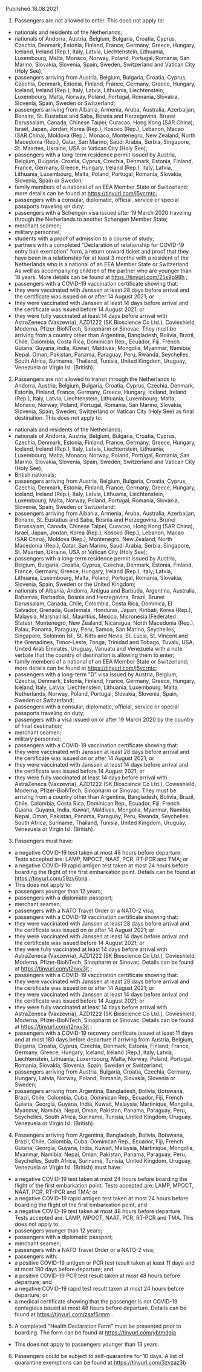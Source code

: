 Published 18.08.2021
1. Passengers are not allowed to enter.
This does not apply to:
- nationals and residents of the Netherlands;
- nationals of Andorra, Austria, Belgium, Bulgaria, Croatia, Cyprus, Czechia, Denmark, Estonia, Finland, France, Germany, Greece, Hungary, Iceland, Ireland (Rep.), Italy, Latvia, Liechtenstein, Lithuania, Luxembourg, Malta, Monaco, Norway, Poland, Portugal, Romania, San Marino, Slovakia, Slovenia, Spain, Sweden, Switzerland and Vatican City (Holy See);
- passengers arriving from Austria, Belgium, Bulgaria, Croatia, Cyprus, Czechia, Denmark, Estonia, Finland, France, Germany, Greece, Hungary, Iceland, Ireland (Rep.), Italy, Latvia, Lithuania, Liechtenstein, Luxembourg, Malta, Norway, Poland, Portugal, Romania, Slovakia, Slovenia, Spain, Sweden or Switzerland;
- passengers arriving from Albania, Armenia, Aruba, Australia, Azerbaijan, Bonaire, St. Eustatius and Saba, Bosnia and Herzegovina, Brunei Darussalam, Canada, Chinese Taipei, Curacao, Hong Kong (SAR China), Israel, Japan, Jordan, Korea (Rep.), Kosovo (Rep.), Lebanon, Macao (SAR China), Moldova (Rep.), Monaco, Montenegro, New Zealand, North Macedonia (Rep.), Qatar, San Marino, Saudi Arabia, Serbia, Singapore, St. Maarten, Ukraine, USA or Vatican City (Holy See);
- passengers with a long-term residence permit issued by Austria, Belgium, Bulgaria, Croatia, Cyprus, Czechia, Denmark, Estonia, Finland, France, Germany, Greece, Hungary, Ireland (Rep.), Italy, Latvia, Lithuania, Luxembourg, Malta, Poland, Portugal, Romania, Slovakia, Slovenia, Spain or Sweden;
- family members of a national of an EEA Member State or Switzerland; more details can be found at <a href="https://tinyurl.com/j5ycrntc">https://tinyurl.com/j5ycrntc</a>;
- passengers with a consular, diplomatic, official, service or special passports traveling on duty;
- passengers with a Schengen visa issued after 19 March 2020 traveling through the Netherlands to another Schengen Member State;
- merchant seamen;
- military personnel;
- students with a proof of admission to a course of study;
- partners with a completed "Declaration of relationship for COVID-19 entry ban exemption" form, a return onward ticket and proof that they have been in a relationship for at least 3 months with a resident of the Netherlands who is a national of an EEA Member State or Switzerland. As well as accompanying children of the partner who are younger than 18 years. More details can be found at <a href="https://tinyurl.com/25s9p98h">https://tinyurl.com/25s9p98h</a> ;
- passengers with a COVID-19 vaccination certificate showing that:
- they were vaccinated with Janssen at least 28 days before arrival and the certificate was issued on or after 14 August 2021; or
- they were vaccinated with Janssen at least 14 days before arrival and the certificate was issued before 14 August 2021; or
- they were fully vaccinated at least 14 days before arrival with AstraZeneca (Vaxzevria), AZD1222 (SK Bioscience Co Ltd.), Covieshield, Moderna, Pfizer-BioNTech, Sinopharm or Sinovac.
They must be arriving from a country other than Argentina, Bangladesh, Bolivia, Brazil, Chile, Colombia, Costa Rica, Dominican Rep., Ecuador, Fiji, French Guiana, Guyana, India, Kuwait, Maldives, Mongolia, Myanmar, Namibia, Nepal, Oman, Pakistan, Panama, Paraguay, Peru, Rwanda, Seychelles, South Africa, Suriname, Thailand, Tunisia, United Kingdom, Uruguay, Venezuela or Virgin Isl. (British).
2. Passengers are not allowed to transit through the Netherlands to Andorra, Austria, Belgium, Bulgaria, Croatia, Cyprus, Czechia, Denmark, Estonia, Finland, France, Germany, Greece, Hungary, Iceland, Ireland (Rep.), Italy, Latvia, Liechtenstein, Lithuania, Luxembourg, Malta, Monaco, Norway, Poland, Portugal, Romania, San Marino, Slovakia, Slovenia, Spain, Sweden, Switzerland or Vatican City (Holy See) as final destination.
This does not apply to:
- nationals and residents of the Netherlands;
- nationals of Andorra, Austria, Belgium, Bulgaria, Croatia, Cyprus, Czechia, Denmark, Estonia, Finland, France, Germany, Greece, Hungary, Iceland, Ireland (Rep.), Italy, Latvia, Liechtenstein, Lithuania, Luxembourg, Malta, Monaco, Norway, Poland, Portugal, Romania, San Marino, Slovakia, Slovenia, Spain, Sweden, Switzerland and Vatican City (Holy See);
- British nationals;
- passengers arriving from Austria, Belgium, Bulgaria, Croatia, Cyprus, Czechia, Denmark, Estonia, Finland, France, Germany, Greece, Hungary, Iceland, Ireland (Rep.), Italy, Latvia, Lithuania, Liechtenstein, Luxembourg, Malta, Norway, Poland, Portugal, Romania, Slovakia, Slovenia, Spain, Sweden or Switzerland;
- passengers arriving from Albania, Armenia, Aruba, Australia, Azerbaijan, Bonaire, St. Eustatius and Saba, Bosnia and Herzegovina, Brunei Darussalam, Canada, Chinese Taipei, Curacao, Hong Kong (SAR China), Israel, Japan, Jordan, Korea (Rep.), Kosovo (Rep.), Lebanon, Macao (SAR China), Moldova (Rep.), Montenegro, New Zealand, North Macedonia (Rep.), Qatar, San Marino, Saudi Arabia, Serbia, Singapore, St. Maarten, Ukraine, USA or Vatican City (Holy See);
- passengers with a long-term residence permit issued by Austria, Belgium, Bulgaria, Croatia, Cyprus, Czechia, Denmark, Estonia, Finland, France, Germany, Greece, Hungary, Ireland (Rep.), Italy, Latvia, Lithuania, Luxembourg, Malta, Poland, Portugal, Romania, Slovakia, Slovenia, Spain, Sweden or the United Kingdom;
- nationals of Albania, Andorra, Antigua and Barbuda, Argentina, Australia, Bahamas, Barbados, Bosnia and Herzegovina, Brazil, Brunei Darussalam, Canada, Chile, Colombia, Costa Rica, Dominica, El Salvador, Grenada, Guatemala, Honduras, Japan, Kiribati, Korea (Rep.), Malaysia, Marshall Isl., Mauritius, Mexico, Micronesia (Federated States), Montenegro, New Zealand, Nicaragua, North Macedonia (Rep.), Palau, Panama, Paraguay, Peru, Samoa, San Marino, Seychelles, Singapore, Solomon Isl., St. Kitts and Nevis, St. Lucia, St. Vincent and the Grenadines, Timor-Leste, Tonga, Trinidad and Tobago, Tuvalu, USA, United Arab Emirates, Uruguay, Vanuatu and Venezuela with a note verbale that the country of destination is allowing them to enter;
- family members of a national of an EEA Member State or Switzerland; more details can be found at <a href="https://tinyurl.com/j5ycrntc">https://tinyurl.com/j5ycrntc</a>;
- passengers with a long-term "D" visa issued by Austria, Belgium, Czechia, Denmark, Estonia, Finland, France, Germany, Greece, Hungary, Iceland, Italy, Latvia, Liechtenstein, Lithuania, Luxembourg, Malta, Netherlands, Norway, Poland, Portugal, Slovakia, Slovenia, Spain, Sweden or Switzerland;
- passengers with a consular, diplomatic, official, service or special passports traveling on duty;
- passengers with a visa issued on or after 19 March 2020 by the country of final destination;
- merchant seamen;
- military personnel;
- passengers with a COVID-19 vaccination certificate showing that:
- they were vaccinated with Janssen at least 28 days before arrival and the certificate was issued on or after 14 August 2021; or
- they were vaccinated with Janssen at least 14 days before arrival and the certificate was issued before 14 August 2021; or
- they were fully vaccinated at least 14 days before arrival with AstraZeneca (Vaxzevria), AZD1222 (SK Bioscience Co Ltd.), Covieshield, Moderna, Pfizer-BioNTech, Sinopharm or Sinovac.
They must be arriving from a country other than Argentina, Bangladesh, Bolivia, Brazil, Chile, Colombia, Costa Rica, Dominican Rep., Ecuador, Fiji, French Guiana, Guyana, India, Kuwait, Maldives, Mongolia, Myanmar, Namibia, Nepal, Oman, Pakistan, Panama, Paraguay, Peru, Rwanda, Seychelles, South Africa, Suriname, Thailand, Tunisia, United Kingdom, Uruguay, Venezuela or Virgin Isl. (British).
3. Passengers must have:
- a negative COVID-19 test taken at most 48 hours before departure. Tests accepted are: LAMP, MPOCT, NAAT, PCR, RT-PCR and TMA; or
- a negative COVID-19 rapid antigen test taken at most 24 hours before boarding the flight of the first embarkation point.
Details can be found at <a href="https://tinyurl.com/59zy6bna">https://tinyurl.com/59zy6bna</a> .
- This does not apply to:
- passengers younger than 12 years;
- passengers with a diplomatic passport;
- merchant seamen;
- passengers with a NATO Travel Order or a NATO-2 visa;
- passengers with a COVID-19 vaccination certificate showing that:
- they were vaccinated with Janssen at least 28 days before arrival and the certificate was issued on or after 14 August 2021; or
- they were vaccinated with Janssen at least 14 days before arrival and the certificate was issued before 14 August 2021; or
- they were fully vaccinated at least 14 days before arrival with AstraZeneca (Vaxzevria), AZD1222 (SK Bioscience Co Ltd.), Covieshield, Moderna, Pfizer-BioNTech, Sinopharm or Sinovac.
Details can be found at <a href="https://tinyurl.com/t2nxv3jt">https://tinyurl.com/t2nxv3jt</a> ;
- passengers with a COVID-19 vaccination certificate showing that:
- they were vaccinated with Janssen at least 28 days before arrival and the certificate was issued on or after 14 August 2021; or
- they were vaccinated with Janssen at least 14 days before arrival and the certificate was issued before 14 August 2021; or
- they were fully vaccinated at least 14 days before arrival with AstraZeneca (Vaxzevria), AZD1222 (SK Bioscience Co Ltd.), Covieshield, Moderna, Pfizer-BioNTech, Sinopharm or Sinovac.
Details can be found at <a href="https://tinyurl.com/t2nxv3jt">https://tinyurl.com/t2nxv3jt</a> ;
- passengers with a COVID-19 recovery certificate issued at least 11 days and at most 180 days before departure if arriving from Austria, Belgium, Bulgaria, Croatia, Cyprus, Czechia, Denmark, Estonia, Finland, France, Germany, Greece, Hungary, Iceland, Ireland (Rep.), Italy, Latvia, Liechtenstein, Lithuania, Luxembourg, Malta, Norway, Poland, Portugal, Romania, Slovakia, Slovenia, Spain, Sweden or Switzerland;
- passengers arriving from Austria, Bulgaria, Croatia, Czechia, Germany, Hungary, Latvia, Norway, Poland, Romania, Slovakia, Slovenia or Sweden;
- passengers arriving from Argentina, Bangladesh, Bolivia, Botswana, Brazil, Chile, Colombia, Cuba, Dominican Rep., Ecuador, Fiji, French Guiana, Georgia, Guyana, India, Kuwait, Malaysia, Martinique, Mongolia, Myanmar, Namibia, Nepal, Oman, Pakistan, Panama, Paraguay, Peru, Seychelles, South Africa, Suriname, Tunisia, United Kingdom, Uruguay, Venezuela or Virgin Isl. (British).
4. Passengers arriving from Argentina, Bangladesh, Bolivia, Botswana, Brazil, Chile, Colombia, Cuba, Dominican Rep., Ecuador, Fiji, French Guiana, Georgia, Guyana, India, Kuwait, Malaysia, Martinique, Mongolia, Myanmar, Namibia, Nepal, Oman, Pakistan, Panama, Paraguay, Peru, Seychelles, South Africa, Suriname, Tunisia, United Kingdom, Uruguay, Venezuela or Virgin Isl. (British) must have:
- a negative COVID-19 test taken at most 24 hours before boarding the flight of the first embarkation point. Tests accepted are: LAMP, MPOCT, NAAT, PCR, RT-PCR and TMA; or
- a negative COVID-19 rapid antigen test taken at most 24 hours before boarding the flight of the first embarkation point, and
- a negative COVID-19 test taken at most 48 hours before departure. Tests accepted are: LAMP, MPOCT, NAAT, PCR, RT-PCR and TMA.
This does not apply to:
- passengers younger than 12 years;
- passengers with a diplomatic passport;
- merchant seamen;
- passengers with a NATO Travel Order or a NATO-2 visa;
- passengers with:
- a positive COVID-19 antigen or PCR test result taken at least 11 days and at most 180 days before departure; and
- a positive COVID-19 PCR test result taken at most 48 hours before departure; and
- a negative COVID-19 rapid test result taken at most 24 hours before departure; or
- a medical certificate showing that the passenger is not COVID-19 contagious issued at most 48 hours before departure.
Details can be found at <a href="https://tinyurl.com/zsaf5rmm">https://tinyurl.com/zsaf5rmm</a> .
5. A completed "Health Declaration Form" must be presented prior to boarding. The form can be found at <a href="https://tinyurl.com/ybtmdgja">https://tinyurl.com/ybtmdgja</a> 
- This does not apply to passengers younger than 13 years.
6. Passengers could be subject to self-quarantine for 10 days. A list of quarantine exemptions can be found at <a href="https://tinyurl.com/3zvzaz3b">https://tinyurl.com/3zvzaz3b</a> 

